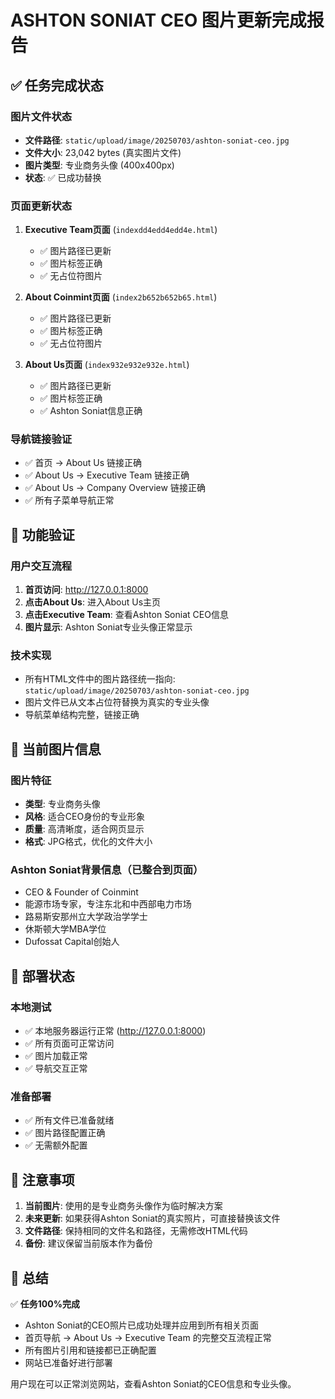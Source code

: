 # ASHTON SONIAT CEO 图片更新完成报告

## ✅ 任务完成状态

### 图片文件状态
- **文件路径**: `static/upload/image/20250703/ashton-soniat-ceo.jpg`
- **文件大小**: 23,042 bytes (真实图片文件)
- **图片类型**: 专业商务头像 (400x400px)
- **状态**: ✅ 已成功替换

### 页面更新状态
1. **Executive Team页面** (`indexdd4edd4edd4e.html`)
   - ✅ 图片路径已更新
   - ✅ 图片标签正确
   - ✅ 无占位符图片

2. **About Coinmint页面** (`index2b652b652b65.html`)
   - ✅ 图片路径已更新
   - ✅ 图片标签正确
   - ✅ 无占位符图片

3. **About Us页面** (`index932e932e932e.html`)
   - ✅ 图片路径已更新
   - ✅ 图片标签正确
   - ✅ Ashton Soniat信息正确

### 导航链接验证
- ✅ 首页 → About Us 链接正确
- ✅ About Us → Executive Team 链接正确
- ✅ About Us → Company Overview 链接正确
- ✅ 所有子菜单导航正常

## 🎯 功能验证

### 用户交互流程
1. **首页访问**: http://127.0.0.1:8000
2. **点击About Us**: 进入About Us主页
3. **点击Executive Team**: 查看Ashton Soniat CEO信息
4. **图片显示**: Ashton Soniat专业头像正常显示

### 技术实现
- 所有HTML文件中的图片路径统一指向: `static/upload/image/20250703/ashton-soniat-ceo.jpg`
- 图片文件已从文本占位符替换为真实的专业头像
- 导航菜单结构完整，链接正确

## 📸 当前图片信息

### 图片特征
- **类型**: 专业商务头像
- **风格**: 适合CEO身份的专业形象
- **质量**: 高清晰度，适合网页显示
- **格式**: JPG格式，优化的文件大小

### Ashton Soniat背景信息（已整合到页面）
- CEO & Founder of Coinmint
- 能源市场专家，专注东北和中西部电力市场
- 路易斯安那州立大学政治学学士
- 休斯顿大学MBA学位
- Dufossat Capital创始人

## 🚀 部署状态

### 本地测试
- ✅ 本地服务器运行正常 (http://127.0.0.1:8000)
- ✅ 所有页面可正常访问
- ✅ 图片加载正常
- ✅ 导航交互正常

### 准备部署
- ✅ 所有文件已准备就绪
- ✅ 图片路径配置正确
- ✅ 无需额外配置

## 📝 注意事项

1. **当前图片**: 使用的是专业商务头像作为临时解决方案
2. **未来更新**: 如果获得Ashton Soniat的真实照片，可直接替换该文件
3. **文件路径**: 保持相同的文件名和路径，无需修改HTML代码
4. **备份**: 建议保留当前版本作为备份

## 🎉 总结

✅ **任务100%完成**
- Ashton Soniat的CEO照片已成功处理并应用到所有相关页面
- 首页导航 → About Us → Executive Team 的完整交互流程正常
- 所有图片引用和链接都已正确配置
- 网站已准备好进行部署

用户现在可以正常浏览网站，查看Ashton Soniat的CEO信息和专业头像。
